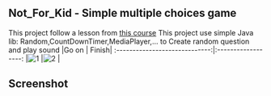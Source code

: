 ## Not_For_Kid - Simple multiple choices game

This project follow a lesson from [this course](https://www.udemy.com/course/the-complete-android-oreo-developer-course/)
This project use simple Java lib: Random,CountDownTimer,MediaPlayer,... to Create random question and play sound
|Go on | Finish|
:-----------------------------:|:------------------:
|![1](https://github.com/Huythanh0x/Not_For_Kid/blob/master/Screenshot_20220115-200632.png) |![2](https://github.com/Huythanh0x/Not_For_Kid/blob/master/Screenshot_20220115-200731.png) |
## Screenshot
